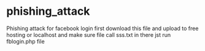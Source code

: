 # phishing_attack
Phishing attack for facebook login
first download this file and upload to free hosting or localhost
and make sure file call sss.txt in there
jst run fblogin.php file
